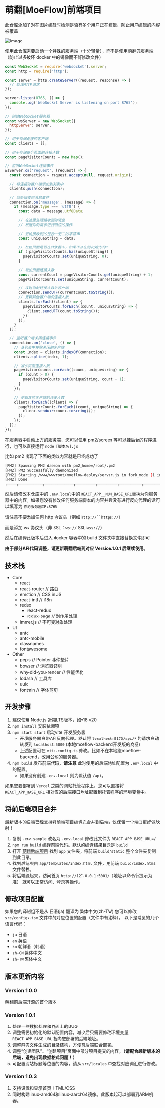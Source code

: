 # 萌翻[MoeFlow]前端项目

此仓库添加了对在图片编辑时检测是否有多个用户正在编辑，防止用户编辑的内容被覆盖

![image](https://github.com/HoubunSOP/moeflow-frontend/assets/69132853/609fae77-57d8-43cf-9024-828c710a33f9)

使用此仓库需要启动一个特殊的服务端（十分轻量），而不是使用萌翻的服务端（防止过多破坏 docker 中的镜像而不好修改文件）

```js
const WebSocket = require('websocket').server;
const http = require('http');

const server = http.createServer((request, response) => {
  // 处理HTTP请求
});

server.listen(8765, () => {
  console.log('WebSocket Server is listening on port 8765');
});

// 创建WebSocket服务器
const wsServer = new WebSocket({
  httpServer: server,
});

// 用于存储连接的客户端
const clients = [];

// 用于存储每个页面的连接人数
const pageVisitorCounts = new Map();

// 监听WebSocket连接事件
wsServer.on('request', (request) => {
  const connection = request.accept(null, request.origin);

  // 将连接的客户端添加到列表中
  clients.push(connection);

  // 监听接收到消息事件
  connection.on('message', (message) => {
    if (message.type === 'utf8') {
      const data = message.utf8Data;

      // 在这里处理接收到的消息
      // 根据你的需求进行相应的操作

      // 假设接收到的是独一无二的字符串
      const uniqueString = data;

      // 检查页面是否在计数器中，如果不存在则初始化为0
      if (!pageVisitorCounts.has(uniqueString)) {
        pageVisitorCounts.set(uniqueString, 0);
      }

      // 增加页面连接人数
      const currentCount = pageVisitorCounts.get(uniqueString) + 1;
      pageVisitorCounts.set(uniqueString, currentCount);

      // 发送当前连接人数给客户端
      connection.sendUTF(currentCount.toString());
      // 更新其他客户端的连接人数
      clients.forEach((client) => {
        pageVisitorCounts.forEach((count, uniqueString) => {
          client.sendUTF(count.toString());
        });
      });
    }
  });

  // 监听客户端关闭连接事件
  connection.on('close', () => {
    // 从列表中移除关闭的客户端
    const index = clients.indexOf(connection);
    clients.splice(index, 1);

    // 减少页面连接人数
    pageVisitorCounts.forEach((count, uniqueString) => {
      if (count > 0) {
        pageVisitorCounts.set(uniqueString, count - 1);
      }
    });

    // 更新其他客户端的连接人数
    clients.forEach((client) => {
      pageVisitorCounts.forEach((count, uniqueString) => {
        client.sendUTF(count.toString());
      });
    });
  });
});
```

在服务器中启动上方的服务端，您可以使用 pm2/screen 等可以挂后台的程序进行，也可以直接运行 `node [脚本名].js`

比如 pm2 出现了下面的类似内容就是已经成功了

```bash
[PM2] Spawning PM2 daemon with pm2_home=/root/.pm2
[PM2] PM2 Successfully daemonized
[PM2] Starting /www/wwwroot/moeflow-deploy/server.js in fork_mode (1 instance)
[PM2] Done.
┌────┬───────────┬─────────────┬─────────┬─────────┬──────────┬────────┬──────┬───────────┬──────────┬──────────┬──────────┬──────────┐│ id │ name      │ namespace   │ version │ mode    │ pid      │ uptime │ ↺    │ status    │ cpu      │ mem      │ user     │ watching │├────┼───────────┼─────────────┼─────────┼─────────┼──────────┼────────┼──────┼───────────┼──────────┼──────────┼──────────┼──────────┤│ 0  │ server    │ default     │ N/A     │ fork    │ 254028   │ 0s     │ 0    │ online    │ 0%       │ 46.9mb   │ root     │ disabled │└────┴───────────┴─────────────┴─────────┴─────────┴──────────┴────────┴──────┴───────────┴──────────┴──────────┴──────────┴──────────┘
```

然后请修改本仓库中的 `.env.local`中的 `REACT_APP__NUM_BASE_URL`替换为你服务器中的内容，如果您没有修改任何服务端脚本的内容并且没有进行反向代理的话可以填写为 `你的服务器IP:8765`

请注意不要添加任何 http 协议头（例如 ` http://``https:// `）

而是添加 ws 协议头（非 SSL：`ws://` SSL:`wss://`）

然后在编译此版本后进入 docker 容器中的 build 文件夹中直接替换文件即可

**由于部分API代码调整，请更新萌翻后端到对应 Version.1.0.1 后继续使用。**

## 技术栈

- Core
  - react
  - react-router // 路由
  - emotion // CSS in JS
  - react-intl // i18n
  - redux
    - react-redux
    - redux-saga // 副作用处理
  - immer.js // 不可变对象处理
- UI
  - antd
  - antd-mobile
  - classnames
  - fontawesome
- Other
  - pepjs // Pointer 事件垫片
  - bowser // 浏览器识别
  - why-did-you-render // 性能优化
  - lodash // 工具库
  - uuid
  - fontmin // 字体剪切

## 开发步骤

1. 建议使用 Node.js 近期LTS版本，如v18 v20
2. `npm install` 安装依赖项
3. `npm start start` 启动vite 开发服务器
    - 开发服务器自带API反向代理。默认将 `localhost:5173/api/*` 的请求自动转发到 `localhost:5000` (本地moeflow-backend开发版的商品)
    - 上述配置可在 `vite.config.ts` 修改。比如不在本地跑moeflow-backend，改用公网的服务器。
4. `npm build` 发布前端代码，**请注意** 此时使用的后端地址配置为 `.env.local` 中的配置。
    - 如果没有创建 `.env.local` 则为默认值 `/api`。

如果您要部署到 `Vercel` 之类的网站托管程序上，您可以直接将 `REACT_APP_BASE_URL` 相对应的后端接口地址配置到托管程序的环境变量中。

## 将前后端项目合并

最新版本的后端已经支持将前端项目编译完合并到后端，仅保留一个端口更好做映射！

1. 复制 `.env.sample` 改名为 `.env.local` 修改此文件为 `REACT_APP_BASE_URL=/`
2. `npm run build` 编译前端代码。默认的编译结果目录是 `build`
3. 打开 [萌翻后端项目](https://github.com/kozzzx/moeflow-backend) 找到 `app` 文件夹，将前端 `build/static` 整个文件夹复制到此目录。
4. 找到后端项目 `app/templates/index.html` 文件，用前端 `build/index.html` 文件替换。
5. 将后端跑起来，访问首页 `http://127.0.0.1:5001/`（地址以命令行提示为准） 就可以正常访问、登录等操作。

## 修改项目配置

如果您的译制组不是从 日语(ja) 翻译为 繁体中文(zh-TW) 您可以修改 `src/configs.tsx` 文件中的对应位置的配置（文件中有注释）。
以下是常见的几个语言代码：

- `ja` 日语
- `en` 英语
- `ko` 朝鲜语（韩语）
- `zh-CN` 简体中文
- `zh-TW` 繁体中文

## 版本更新内容

### Version 1.0.0

萌翻前后端开源的首个版本

### Version 1.0.1

1. 处理一些数据处理和界面上的BUG
2. 调整需要初始化的默认配置内容，减少后只需要修改环境变量 `REACT_APP_BASE_URL` 指向您部署的后端地址。
3. 调整静态文件生成的目录结构，方便前后端联合部署。
4. 调整“创建团队”、“创建项目”页面中部分项目提交的内容。**（请配合最新版本的后端，避免出现数据格式问题！）**
5. 可配置网站标题等位置的内容，请从 `src/locales` 中查找对应词汇进行修改。

### Version 1.0.3

1. 支持设置和显示首页 HTML/CSS
2. 同时构建linux-amd64和linux-aarch64镜像。此版本起可以部署到ARM机器。

<!--
### Version 1.0.4

1. 改用vite构建。
-->
